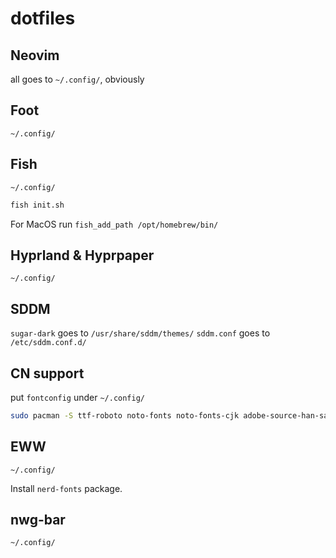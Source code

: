 # dotfiles

## Neovim

all goes to `~/.config/`, obviously

## Foot

`~/.config/`

## Fish

`~/.config/`

```sh
fish init.sh
```

For MacOS run `fish_add_path /opt/homebrew/bin/`

## Hyprland & Hyprpaper

`~/.config/`

## SDDM

`sugar-dark` goes to `/usr/share/sddm/themes/`
`sddm.conf` goes to `/etc/sddm.conf.d/`

## CN support

put `fontconfig` under `~/.config/`

```sh
sudo pacman -S ttf-roboto noto-fonts noto-fonts-cjk adobe-source-han-sans-cn-fonts adobe-source-han-serif-cn-fonts ttf-dejavu
```

## EWW

`~/.config/`

Install `nerd-fonts` package.

## nwg-bar

`~/.config/`
